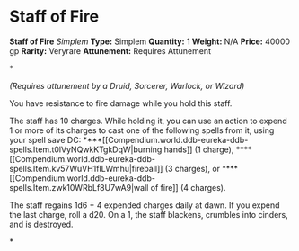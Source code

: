 # Staff of Fire

**Staff of Fire**
_Simplem_
**Type:** Simplem
**Quantity:** 1
**Weight:** N/A
**Price:** 40000 gp
**Rarity:** Veryrare
**Attunement:** Requires Attunement

*<div class="item-attunement"><i>(Requires attunement by a Druid, Sorcerer, Warlock, or Wizard)</i><p>You have resistance to fire damage while you hold this staff.

The staff has 10 charges. While holding it, you can use an action to expend 1 or more of its charges to cast one of the following spells from it, using your spell save DC: ****[[Compendium.world.ddb-eureka-ddb-spells.Item.t0lVyNQwkKTgkDqW|burning hands]] (1 charge), ****[[Compendium.world.ddb-eureka-ddb-spells.Item.kv57WuVH1flLWmhu|fireball]] (3 charges), or ****[[Compendium.world.ddb-eureka-ddb-spells.Item.zwk10WRbLf8U7wA9|wall of fire]] (4 charges).

The staff regains 1d6 + 4 expended charges daily at dawn. If you expend the last charge, roll a d20. On a 1, the staff blackens, crumbles into cinders, and is destroyed.</p>*